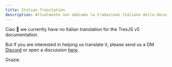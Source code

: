 ```yaml
---
title: Italian Translation
description: Attualmente non abbiamo la traduzione italiana della documentazione di TresJS v5.
---
```


Ciao 👋 we currently have no Italian translation for the TresJS v5 documentation.

But if you are interested in helping us translate it, please send us a DM [Discord](https://discord.gg/atuJunqHzc) or open a discussion [here](https://github.com/tresjs/tres/discussions).

Grazie.
